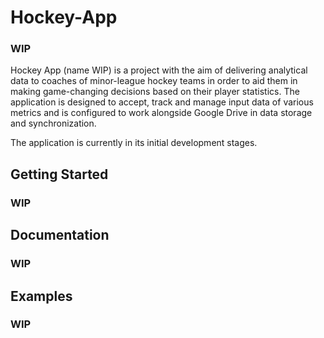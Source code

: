 # Hockey-App
### WIP
Hockey App (name WIP) is a project with the aim of delivering analytical data to coaches of minor-league hockey teams in order to aid them in making game-changing decisions based on their player statistics. The application is designed to accept, track and manage input data of various metrics and is configured to work alongside Google Drive in data storage and synchronization.

The application is currently in its initial development stages.

## Getting Started
### WIP

## Documentation
### WIP

## Examples
### WIP

